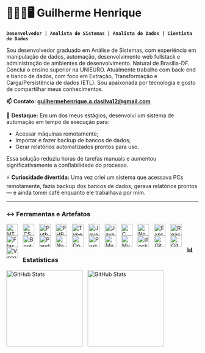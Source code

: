 # 👩🏻‍💻🖥️ Guilherme Henrique 

**`Desenvolvedor | Analista de Sistemas | Analista de Dados | Cientista de Dados`**

Sou desenvolvedor graduado em Análise de Sistemas, com experiência em manipulação de dados, automação, desenvolvimento web fullstack e administração de ambientes de desenvolvimento. Natural de Brasília-DF. Concluí o ensino superior na UNIEURO. Atualmente  trabalho com back-end e banco de dados, com foco em Extração, Transformação e Carga/Persistência de dados (ETL). Sou apaixonada por tecnologia e gosto de compartilhar meus conhecimentos.


**📫 Contato: guilhermehenrique.a.dasilva12@gmail.com**

💼 **Destaque:** Em um dos meus estágios, desenvolvi um sistema de automação em tempo de execução para:
- Acessar máquinas remotamente;
- Importar e fazer backup de bancos de dados;
- Gerar relatórios automatizados prontos para uso.

Essa solução reduziu horas de tarefas manuais e aumentou significativamente a confiabilidade do processo.

⚡ **Curiosidade divertida:** Uma vez criei um sistema que acessava PCs remotamente, fazia backup dos bancos de dados, gerava relatórios prontos — e ainda tomei café enquanto ele trabalhava por mim.

---

### ↔️ Ferramentas e Artefatos 

<img 
    align="left" 
    alt="HTML"
    title="HTML" 
    width="30px" 
    style="padding-right: 10px;" 
    src="https://cdn.jsdelivr.net/gh/devicons/devicon@latest/icons/html5/html5-original.svg" 
/>
<img 
    align="left" 
    alt="CSS" 
    title="CSS"
    width="30px" 
    style="padding-right: 10px;" 
    src="https://cdn.jsdelivr.net/gh/devicons/devicon@latest/icons/css3/css3-original.svg" 
/>

<img 
    align="left" 
    alt="Python" 
    title="Python"
    width="30px" 
    style="padding-right: 10px;" 
    src="https://cdn.jsdelivr.net/gh/devicons/devicon@latest/icons/python/python-original.svg" 
/>

<img 
    align="left" 
    alt="PHP" 
    title="PHP"
    width="30px" 
    style="padding-right: 10px;" 
    src="https://cdn.jsdelivr.net/gh/devicons/devicon@latest/icons/php/php-original.svg" 
/>

<img 
    align="left" 
    alt="TypeScript"
    title="TypeScript" 
    width="30px" 
    style="padding-right: 10px;" 
    src="https://cdn.jsdelivr.net/gh/devicons/devicon@latest/icons/typescript/typescript-original.svg" 
/>

<img 
    align="left" 
    alt="JavaScript" 
    title="JavaScript"
    width="30px" 
    style="padding-right: 10px;" 
    src="https://cdn.jsdelivr.net/gh/devicons/devicon@latest/icons/javascript/javascript-original.svg" 
/>

<img 
    align="left" 
    alt="Java" 
    title="Java"
    width="30px" 
    style="padding-right: 10px;" 
    src="https://cdn.jsdelivr.net/gh/devicons/devicon@latest/icons/java/java-original.svg" 
/>
<img 
    align="left" 
    alt="C" 
    title="C"
    width="30px" 
    style="padding-right: 10px;" 
    src="https://cdn.jsdelivr.net/gh/devicons/devicon@2.15.1/icons/c/c-original.svg" 
/>


<img 
    align="left" 
    alt="Nodejs"
    title="Nodejs" 
    width="30px" 
    style="padding-right: 10px;" 
    src=https://cdn.jsdelivr.net/gh/devicons/devicon@2.15.1/icons/nodejs/nodejs-original.svg
/>

<img 
    align="left" 
    alt="Express"
    title="Express" 
    width="30px" 
    style="padding-right: 10px;" 
    src=https://cdn.jsdelivr.net/gh/devicons/devicon@2.15.1/icons/express/express-original.svg
/>

<img 
    align="left" 
    alt="React"
    title="React" 
    width="30px" 
    style="padding-right: 10px;" 
    src="https://cdn.jsdelivr.net/gh/devicons/devicon@latest/icons/react/react-original.svg" 
/>

<img 
    align="left" 
    alt="Flask"
    title="Flask" 
    width="30px" 
    style="padding-right: 10px;" 
    src=https://cdn.jsdelivr.net/gh/devicons/devicon@2.15.1/icons/flask/flask-original.svg 
/>

<img 
    align="left" 
    alt="Bootstrap"
    title="Bootstrap" 
    width="30px" 
    style="padding-right: 10px;" 
    src="https://cdn.jsdelivr.net/gh/devicons/devicon@latest/icons/bootstrap/bootstrap-original.svg" 
/>

<img 
    align="left" 
    alt="Pandas"
    title="Pandas" 
    width="30px" 
    style="padding-right: 10px;" 
    src="https://cdn.jsdelivr.net/gh/devicons/devicon@2.15.1/icons/pandas/pandas-original.svg" 
/>

<img 
    align="left" 
    alt="Numpy"
    title="Numpy" 
    width="30px" 
    style="padding-right: 10px;" 
    src=https://cdn.jsdelivr.net/gh/devicons/devicon@2.15.1/icons/numpy/numpy-original.svg 
/>

<img 
    align="left" 
    alt="OpenCv"
    title="OpenCv" 
    width="30px" 
    style="padding-right: 10px;" 
    src=https://cdn.jsdelivr.net/gh/devicons/devicon@2.15.1/icons/opencv/opencv-original.svg 
/>

<img 
    align="left" 
    alt="Postgres" 
    title="Postgres"
    width="30px" 
    style="padding-right: 10px;" 
    src="https://cdn.jsdelivr.net/gh/devicons/devicon@2.15.1/icons/postgresql/postgresql-original.svg" 
/>

<img 
    align="left" 
    alt="MySql" 
    title="MySql"
    width="30px" 
    style="padding-right: 10px;" 
    src="https://cdn.jsdelivr.net/gh/devicons/devicon@latest/icons/mysql/mysql-original.svg" 
/>

<img 
    align="left" 
    alt="MySql" 
    title="MySql"
    width="30px" 
    style="padding-right: 10px;" 
    src="https://cdn.jsdelivr.net/gh/devicons/devicon@latest/icons/sqlite/sqlite-original.svg" 
/>

<img 
    align="left" 
    alt="docker" 
    title="docker"
    width="30px" 
    style="padding-right: 10px;" 
    src=https://cdn.jsdelivr.net/gh/devicons/devicon@2.15.1/icons/docker/docker-original.svg
/>

<img 
    align="left" 
    alt="Git" 
    title="Git"
    width="30px" 
    style="padding-right: 10px;" 
    src="https://cdn.jsdelivr.net/gh/devicons/devicon@latest/icons/git/git-original.svg" 
/>

<img 
    align="left" 
    alt="GitHub" 
    title="GitHub"
    width="30px" 
    style="padding-right: 10px;" 
    src="https://cdn.jsdelivr.net/gh/devicons/devicon@2.15.1/icons/github/github-original.svg" 
/>


<img 
    align="left" 
    alt="Vscode" 
    title="Vscode"
    width="30px" 
    style="padding-right: 10px;" 
    src=https://cdn.jsdelivr.net/gh/devicons/devicon@2.15.1/icons/vscode/vscode-original.svg
/>


<br/>
<br/>


### 📊 Estatísticas

<p>
  <img 
    align="left" 
    alt="GitHub Stats" 
    height="200" 
    style="padding-right: 10px;" 
    src="https://github-readme-stats.vercel.app/api?username=GuiXaadrez1&show_icons=true&theme=tokyonight&include_all_commits=true&locale=pt-br" 
  />

<img 
    align="left" 
    alt="GitHub Stats" 
    height="200" 
    src="https://github-readme-stats.vercel.app/api/top-langs/?username=GuiXaadrez1&theme=tokyonight&layout=compact&custom_title=Tecnologias&langs_count=9" 
  />

</p>
